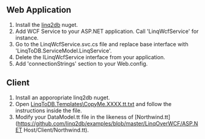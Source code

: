 Web Application
---------------

1. Install the [linq2db](https://nuget.org/packages/linq2db/) nuget.
2. Add WCF Service to your ASP.NET application. Call 'LinqWcfService' for instance.
3. Go to the LinqWcfService.svc.cs file and replace base interface with 'LinqToDB.ServiceModel.LinqService'.
4. Delete the ILinqWcfService interface from your application.
5. Add 'connectionStrings' section to your Web.config.

Client
------


1. Install an apporopriate linq2db nuget.
2. Open [LinqToDB.Templates\CopyMe.XXXX.tt.txt](https://github.com/linq2db/examples/blob/master/SqlServer/GetStarted/LinqToDB.Templates/CopyMe.SqlServer.tt.txt) and follow the instructions inside the file.
3. Modify your DataModel.tt file in the likeness of [Northwind.tt](https://github.com/linq2db/examples/blob/master/LinqOverWCF/ASP.NET Host/Client/Northwind.tt).
